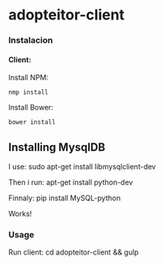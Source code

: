 # adopteitor-client

### Instalacion

#### Client:

Install NPM:

    nmp install

Install Bower:

    bower install


## Installing MysqlDB

I use:
sudo apt-get install libmysqlclient-dev

Then i run:
apt-get install python-dev

Finnaly:
pip install MySQL-python

Works!


### Usage

Run client:
    cd adopteitor-client && gulp
